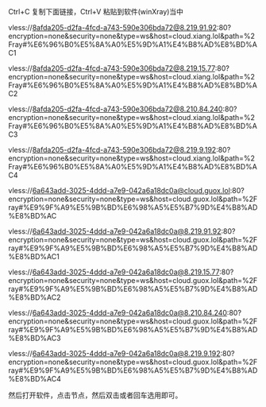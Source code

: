 Ctrl+C 复制下面链接，Ctrl+V 粘贴到软件(winXray)当中

vless://8afda205-d2fa-4fcd-a743-590e306bda72@8.219.91.92:80?encryption=none&security=none&type=ws&host=cloud.xiang.lol&path=%2Fray#%E6%96%B0%E5%8A%A0%E5%9D%A1%E4%B8%AD%E8%BD%AC1

vless://8afda205-d2fa-4fcd-a743-590e306bda72@8.219.15.77:80?encryption=none&security=none&type=ws&host=cloud.xiang.lol&path=%2Fray#%E6%96%B0%E5%8A%A0%E5%9D%A1%E4%B8%AD%E8%BD%AC2

vless://8afda205-d2fa-4fcd-a743-590e306bda72@8.210.84.240:80?encryption=none&security=none&type=ws&host=cloud.xiang.lol&path=%2Fray#%E6%96%B0%E5%8A%A0%E5%9D%A1%E4%B8%AD%E8%BD%AC3

vless://8afda205-d2fa-4fcd-a743-590e306bda72@8.219.9.192:80?encryption=none&security=none&type=ws&host=cloud.xiang.lol&path=%2Fray#%E6%96%B0%E5%8A%A0%E5%9D%A1%E4%B8%AD%E8%BD%AC4

vless://6a643add-3025-4ddd-a7e9-042a6a18dc0a@cloud.guox.lol:80?encryption=none&security=none&type=ws&host=cloud.guox.lol&path=%2Fray#%E9%9F%A9%E5%9B%BD%E6%98%A5%E5%B7%9D%E4%B8%AD%E8%BD%AC

vless://6a643add-3025-4ddd-a7e9-042a6a18dc0a@8.219.91.92:80?encryption=none&security=none&type=ws&host=cloud.guox.lol&path=%2Fray#%E9%9F%A9%E5%9B%BD%E6%98%A5%E5%B7%9D%E4%B8%AD%E8%BD%AC1

vless://6a643add-3025-4ddd-a7e9-042a6a18dc0a@8.219.15.77:80?encryption=none&security=none&type=ws&host=cloud.guox.lol&path=%2Fray#%E9%9F%A9%E5%9B%BD%E6%98%A5%E5%B7%9D%E4%B8%AD%E8%BD%AC2

vless://6a643add-3025-4ddd-a7e9-042a6a18dc0a@8.210.84.240:80?encryption=none&security=none&type=ws&host=cloud.guox.lol&path=%2Fray#%E9%9F%A9%E5%9B%BD%E6%98%A5%E5%B7%9D%E4%B8%AD%E8%BD%AC3

vless://6a643add-3025-4ddd-a7e9-042a6a18dc0a@8.219.9.192:80?encryption=none&security=none&type=ws&host=cloud.guox.lol&path=%2Fray#%E9%9F%A9%E5%9B%BD%E6%98%A5%E5%B7%9D%E4%B8%AD%E8%BD%AC4

然后打开软件，点击节点，然后双击或者回车选用即可。
